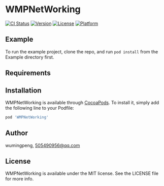 # WMPNetWorking

[![CI Status](https://img.shields.io/travis/wumingpeng/WMPNetWorking.svg?style=flat)](https://travis-ci.org/wumingpeng/WMPNetWorking)
[![Version](https://img.shields.io/cocoapods/v/WMPNetWorking.svg?style=flat)](https://cocoapods.org/pods/WMPNetWorking)
[![License](https://img.shields.io/cocoapods/l/WMPNetWorking.svg?style=flat)](https://cocoapods.org/pods/WMPNetWorking)
[![Platform](https://img.shields.io/cocoapods/p/WMPNetWorking.svg?style=flat)](https://cocoapods.org/pods/WMPNetWorking)

## Example

To run the example project, clone the repo, and run `pod install` from the Example directory first.

## Requirements

## Installation

WMPNetWorking is available through [CocoaPods](https://cocoapods.org). To install
it, simply add the following line to your Podfile:

```ruby
pod 'WMPNetWorking'
```

## Author

wumingpeng, 505490956@qq.com

## License

WMPNetWorking is available under the MIT license. See the LICENSE file for more info.

